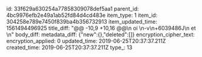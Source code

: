 id: 33f629a630254a77858309078def5aa1
parent_id: 4bc9976efb2e49a1ab52fd84d4cd483e
item_type: 1
item_id: 304258e789e7450f839ba4b356732913
item_updated_time: 1561494496925
title_diff: "@@ -10,9 +10,16 @@\n oi  \n-v\n+6039486J\n  et \n"
body_diff: 
metadata_diff: {"new":{},"deleted":[]}
encryption_cipher_text: 
encryption_applied: 0
updated_time: 2019-06-25T20:37:37.211Z
created_time: 2019-06-25T20:37:37.211Z
type_: 13